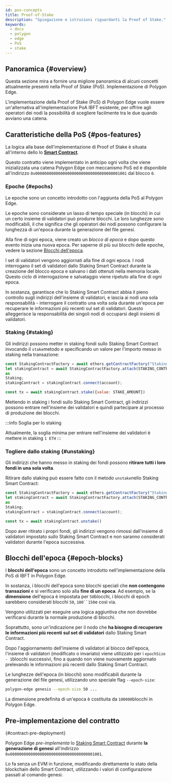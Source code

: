 ```yaml
---
id: pos-concepts
title: Proof-of-Stake
description: "Spiegazione e istruzioni riguardanti la Proof of Stake."
keywords:
  - docs
  - polygon
  - edge
  - PoS
  - stake
---
```


## Panoramica {#overview}

Questa sezione mira a fornire una migliore panoramica di alcuni concetti attualmente presenti nella Proof of Stake (PoS). Implementazione di Polygon Edge.

L'implementazione della Proof of Stake (PoS) di Polygon Edge vuole essere un'alternativa all'implementazione PoA IBFT esistente, per offrire agli operatori dei nodi la possibilità di scegliere facilmente tra le due quando avviano una catena.

## Caratteristiche della PoS {#pos-features}

La logica alla base dell'implementazione di Proof of Stake è situata all'interno dello lo **[Smart Contract](https://github.com/0xPolygon/staking-contracts/blob/main/contracts/Staking.sol)**.

Questo contratto viene implementato in anticipo ogni volta che viene inizializzata una catena Polygon Edge con meccanismo PoS ed è disponibile all'indirizzo
`0x0000000000000000000000000000000000001001` dal blocco `0`.

### Epoche {#epochs}

Le epoche sono un concetto introdotto con l'aggiunta della PoS al Polygon Edge.

Le epoche sono considerate un lasso di tempo speciale (in blocchi) in cui un certo insieme di validatori può produrre blocchi. Le loro lunghezze sono modificabili, il che significa che gli operatori dei nodi possono configurare la lunghezza di un'epoca durante la generazione del file genesi.


Alla fine di ogni epoca, viene creato un _blocco di epoca_ e dopo questo evento inizia una nuova epoca. Per saperne di più sui blocchi delle epoche, vedere la sezione [Blocchi dell'epoca](/docs/edge/consensus/pos-concepts#epoch-blocks).

I set di validatori vengono aggiornati alla fine di ogni epoca. I nodi interrogano il set di validatori dallo Staking Smart Contract durante la creazione del blocco epoca e salvano i dati ottenuti nella memoria locale. Questo ciclo di interrogazione e salvataggio viene ripetuto alla fine di ogni epoca.

In sostanza, garantisce che lo Staking Smart Contract abbia il pieno controllo sugli indirizzi dell'insieme di validatori, e
lascia ai nodi una sola responsabilità - interrogare il contratto una volta sola durante un'epoca per recuperare le informazioni più recenti sul set di validatori.
 Questo alleggerisce la responsabilità dei singoli nodi di occuparsi degli insiemi di validatori.

### Staking {#staking}

Gli indirizzi possono metter in staking fondi sullo Staking Smart Contract invocando il `stake`metodo e specificando un valore per
l'importo messo in staking nella transazione:

````js
const StakingContractFactory = await ethers.getContractFactory("Staking");
let stakingContract = await StakingContractFactory.attach(STAKING_CONTRACT_ADDRESS)
as
Staking;
stakingContract = stakingContract.connect(account);

const tx = await stakingContract.stake({value: STAKE_AMOUNT})
````

Mettendo in staking i fondi sullo Staking Smart Contract, gli indirizzi possono entrare nell'insieme dei validatori e quindi partecipare al
processo di produzione dei blocchi.

:::info Soglia per lo staking

Attualmente, la soglia minima per entrare nell'insieme dei validatori è mettere in staking `1 ETH`
:::

### Togliere dallo staking {#unstaking}

Gli indirizzi che hanno messo in staking dei fondi possono **ritirare tutti i loro fondi in una sola volta**.


Ritirare dallo staking può essere fatto con il metodo `unstake`nello Staking Smart Contract:

````js
const StakingContractFactory = await ethers.getContractFactory("Staking");
let stakingContract = await StakingContractFactory.attach(STAKING_CONTRACT_ADDRESS)
as
Staking;
stakingContract = stakingContract.connect(account);

const tx = await stakingContract.unstake()
````

Dopo aver ritirato i propri fondi, gli indirizzi vengono rimossi dall'insieme di validatori impostato sullo Staking Smart Contract e non saranno considerati validatori durante l'epoca successiva.

## Blocchi dell'epoca {#epoch-blocks}

I **blocchi dell'epoca** sono un concetto introdotto nell'implementazione della PoS di IBFT in Polygon Edge.

In sostanza, i blocchi dell'epoca sono blocchi speciali che **non contengono transazioni** e si verificano solo alla **fine di un epoca**.
 Ad esempio, se la **dimensione** dell'epoca è impostata per `50`blocchi, i blocchi di epoch sarebbero considerati blocchi `50`, `100``150`e così via.

Vengono utilizzati per eseguire una logica aggiuntiva che non dovrebbe verificarsi durante la normale produzione di blocchi.

Soprattutto, sono un'indicazione per il nodo che **ha bisogno di recuperare le informazioni più recenti sul set di validatori**  dallo Staking Smart Contract.

Dopo l'aggiornamento dell'insieme di validatori al blocco dell'epoca, l'insieme di validatori (modificato o invariato)
viene utilizzato per i `epochSize - 1`blocchi successivi, fino a quando non viene nuovamente aggiornato prelevando le informazioni più recenti dallo  Staking Smart Contract.

Le lunghezze dell'epoca (in blocchi) sono modificabili durante la generazione del file genesi, utilizzando uno speciale flag `--epoch-size`:

```bash
polygon-edge genesis --epoch-size 50 ...
```

La dimensione predefinita di un'epoca è costituita da `100000`blocchi in Polygon Edge.

## Pre-implementazione del contratto
 {#contract-pre-deployment}

Polygon Edge _pre-implementa_ lo [Staking Smart Contract](https://github.com/0xPolygon/staking-contracts/blob/main/contracts/Staking.sol) durante **la generazione di genesi** all'indirizzo `0x0000000000000000000000000000000000001001`.

Lo fa senza un EVM in funzione, modificando direttamente lo stato della blockchain dello Smart Contract, utilizzando i valori di configurazione passati al comando genesi.
